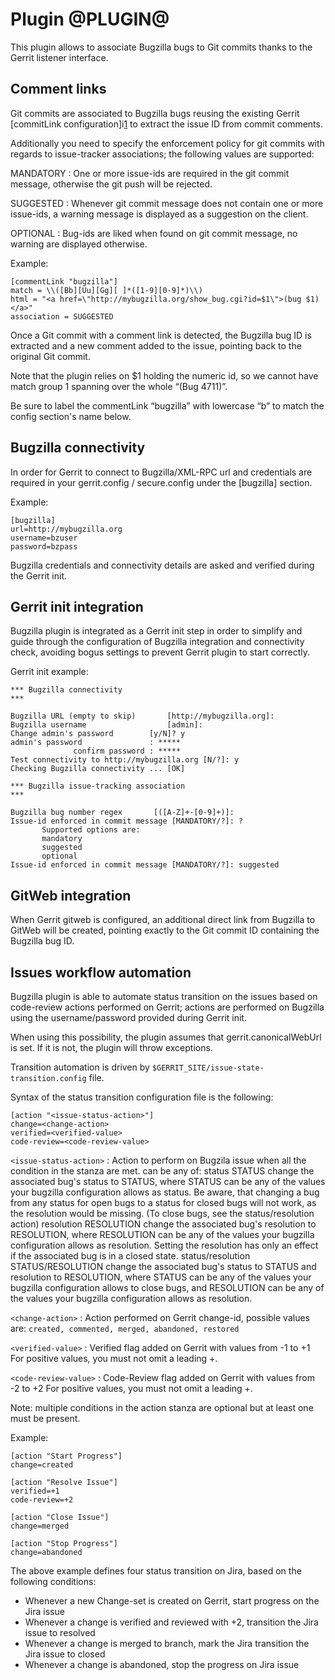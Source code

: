 Plugin @PLUGIN@
===============

This plugin allows to associate Bugzilla bugs to Git commits thanks to
the Gerrit listener interface.

Comment links
----------------

Git commits are associated to Bugzilla bugs reusing the existing Gerrit
[commitLink configuration]i[1] to extract the issue ID from commit comments.

[1]: ../../../Documentation/config-gerrit.html#_a_id_commentlink_a_section_commentlink

Additionally you need to specify the enforcement policy for git commits
with regards to issue-tracker associations; the following values are supported:

MANDATORY
:	 One or more issue-ids are required in the git commit message, otherwise
	 the git push will be rejected.

SUGGESTED
:	 Whenever git commit message does not contain one or more issue-ids,
	 a warning message is displayed as a suggestion on the client.

OPTIONAL
:	 Bug-ids are liked when found on git commit message, no warning are
	 displayed otherwise.

Example:

    [commentLink "bugzilla"]
    match = \\([Bb][Uu][Gg][ ]*([1-9][0-9]*)\\)
    html = "<a href=\"http://mybugzilla.org/show_bug.cgi?id=$1\">(bug $1)</a>"
    association = SUGGESTED

Once a Git commit with a comment link is detected, the Bugzilla bug ID
is extracted and a new comment added to the issue, pointing back to
the original Git commit.

Note that the plugin relies on $1 holding the numeric id, so we cannot
have match group 1 spanning over the whole “(Bug 4711)”.

Be sure to label the commentLink “bugzilla” with lowercase “b” to
match the config section's name below.

Bugzilla connectivity
---------------------

In order for Gerrit to connect to Bugzilla/XML-RPC url and credentials
are required in your gerrit.config / secure.config under the [bugzilla] section.

Example:

    [bugzilla]
    url=http://mybugzilla.org
    username=bzuser
    password=bzpass

Bugzilla credentials and connectivity details are asked and verified during the Gerrit init.

Gerrit init integration
-----------------------

Bugzilla plugin is integrated as a Gerrit init step in order to simplify and guide
through the configuration of Bugzilla integration and connectivity check, avoiding
bogus settings to prevent Gerrit plugin to start correctly.

Gerrit init example:

    *** Bugzilla connectivity
    ***

    Bugzilla URL (empty to skip)       [http://mybugzilla.org]:
    Bugzilla username                  [admin]:
    Change admin's password        [y/N]? y
    admin's password               : *****
                  confirm password : *****
    Test connectivity to http://mybugzilla.org [N/?]: y
    Checking Bugzilla connectivity ... [OK]

    *** Bugzilla issue-tracking association
    ***

    Bugzilla bug number regex       [([A-Z]+-[0-9]+)]:
    Issue-id enforced in commit message [MANDATORY/?]: ?
           Supported options are:
           mandatory
           suggested
           optional
    Issue-id enforced in commit message [MANDATORY/?]: suggested

GitWeb integration
----------------

When Gerrit gitweb is configured, an additional direct link from Bugzilla to GitWeb
will be created, pointing exactly to the Git commit ID containing the Bugzilla bug ID.

Issues workflow automation
--------------------------

Bugzilla plugin is able to automate status transition on the issues based on
code-review actions performed on Gerrit; actions are performed on Bugzilla using
the username/password provided during Gerrit init.

When using this possibility, the plugin assumes that gerrit.canonicalWebUrl is set.
If it is not, the plugin will throw exceptions.

Transition automation is driven by `$GERRIT_SITE/issue-state-transition.config` file.

Syntax of the status transition configuration file is the following:

    [action "<issue-status-action>"]
    change=<change-action>
    verified=<verified-value>
    code-review=<code-review-value>

`<issue-status-action>`
:	Action to perform on Bugzila issue when all the condition in the stanza are met.
        <issue-status-action> can be any of:
          status STATUS
            change the associated bug's status to STATUS, where STATUS can be
            any of the values your bugzilla configuration allows as status. Be
            aware, that changing a bug from any status for open bugs to a status
            for closed bugs will not work, as the resolution would be missing.
	    (To close bugs, see the status/resolution action)
          resolution RESOLUTION
            change the associated bug's resolution to RESOLUTION, where
            RESOLUTION can be any of the values your bugzilla configuration
            allows as resolution. Setting the resolution has only an effect if
            the associated bug is in a closed state.
	  status/resolution STATUS/RESOLUTION
	    change the associated bug's status to STATUS and resolution to
	    RESOLUTION, where STATUS can be any of the values your bugzilla
	    configuration allows to close bugs, and RESOLUTION can be any of the
	    values your bugzilla configuration allows as resolution.

`<change-action>`
:	Action performed on Gerrit change-id, possible values are:
	`created, commented, merged, abandoned, restored`

`<verified-value>`
:	Verified flag added on Gerrit with values from -1 to +1
	For positive values, you must not omit a leading +.

`<code-review-value>`
:	Code-Review flag added on Gerrit with values from -2 to +2
	For positive values, you must not omit a leading +.

Note: multiple conditions in the action stanza are optional but at least one must be present.

Example:

    [action "Start Progress"]
    change=created

    [action "Resolve Issue"]
    verified=+1
    code-review=+2

    [action "Close Issue"]
    change=merged

    [action "Stop Progress"]
    change=abandoned

The above example defines four status transition on Jira, based on the following conditions:

* Whenever a new Change-set is created on Gerrit, start progress on the Jira issue
* Whenever a change is verified and reviewed with +2, transition the Jira issue to resolved
* Whenever a change is merged to branch, mark the Jira transition the Jira issue to closed
* Whenever a change is abandoned, stop the progress on Jira issue